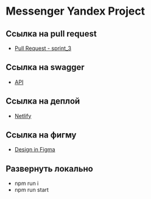 # Messenger Yandex Project

## Ссылка на pull request
- [Pull Request - sprint_3](https://github.com/AlexPilinni/middle.messenger.praktikum.yandex/pull/3)

## Ссылка на swagger
- [API](https://ya-praktikum.tech/api/v2/swagger/#/)

## Ссылка на деплой
- [Netlify](https://apilin.netlify.app/index/)

## Ссылка на фигму
- [Design in Figma](https://www.figma.com/file/jF5fFFzgGOxQeB4CmKWTiE/Chat_external_link?node-id=0%3A1)

## Развернуть локально
- npm run i
- npm run start
